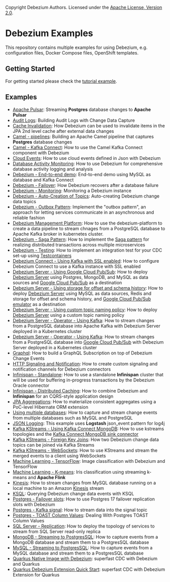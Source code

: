 Copyright Debezium Authors. Licensed under the [Apache License, Version 2.0](http://www.apache.org/licenses/LICENSE-2.0).

# Debezium Examples

This repository contains multiple examples for using Debezium, e.g. configuration files, Docker Compose files, OpenShift templates.

## Getting Started

For getting started please check the [tutorial example](./tutorial).

## Examples

* [Apache Pulsar](./apache-pulsar): Streaming **Postgres** database changes to **Apache Pulsar**
* [Audit Logs](./auditlog): Building Audit Logs with Change Data Capture
* [Cache Invalidation](./cache-invalidation): How Debezium can be used to invalidate items in the JPA 2nd level cache after external data changes
* [Camel - pipelines](./camel-component): Building an Apache Camel pipeline that captures **Postgres** database changes
* [Camel - Kafka Connect](./camel-kafka-connect): How to use the Camel Kafka Connect component with Debezium
* [Cloud Events](./cloudevents): How to use cloud events defined in Json with Debezium
* [Database Activity Monitoring](./db-activity-monitoring): How to use Debezium for comprehensive database activity logging and analysis
* [Debezium - End-to-end demo](./end-to-end-demo): End-to-end demo using MySQL as database and Kafka Connect
* [Debezium - Failover](./failover): How Debezium recovers after a database failure
* [Debezium - Monitoring](./monitoring): Monitoring a Debezium instance
* [Debezium - Auto-Creation of Topics](./topic-auto-create): Auto-creating Debezium change data topics
* [Debezium - Outbox Pattern](./outbox): Implement the "outbox pattern", an approach for letting services communicate in an asynchronous and reliable fashion
* [Debezium Management Platform](./debezium-platform): How to use the debezium-platform to create a data pipeline to stream chnages from a PostgreSQL database to Apache Kafka broker in kubernetes cluster.
* [Debezium - Saga Pattern](./saga): How to implement the [Saga pattern](https://microservices.io/patterns/data/saga.html) for realizing distributed transactions across multiple microservices
* [Debezium - Testing](./testcontainers): How to implement an integration test for your CDC set-up using [Testcontainers](https://www.testcontainers.org/)
* [Debezium Connect - Using Kafka with SSL enabled](./kafka-ssl): How to configure Debezium Connect to use a Kafka instance with SSL enabled
* [Debezium Server - Using Google Cloud Pub/Sub](./debezium-server/debezium-server-sink-pubsub): How to deploy [Debezium Server](https://debezium.io/documentation/reference/stable/operations/debezium-server.html) using Postgres, MongoDB, and MySQL as data sources and [Google Cloud Pub/Sub](https://cloud.google.com/pubsub/docs) as a destination
* [Debezium Server - Using storage for offset and schema history](./debezium-server/debezium-server-mysql-redis-pubsub): How to deploy [Debezium Server](https://debezium.io/documentation/reference/stable/operations/debezium-server.html) using MySQL as data sources, Redis and storage for offset and schema history, and [Google Cloud Pub/Sub emulator](https://cloud.google.com/pubsub/docs) as a destination
* [Debezium Server - Using custom topic naming policy](./debezium-server-name-mapper): How to deploy [Debezium Server](https://debezium.io/documentation/reference/stable/operations/debezium-server.html) using a custom topic naming policy
* [Debezium Server - Operator - Using Kafka](./operator/tutorial-postgresql-kafka): How to stream changes from a PostgreSQL database into Apache Kafka with Debezium Server deployed in a Kubernetes cluster
* [Debezium Server - Operator - Using Kafka](./operator/tutorial-pubsub): How to stream changes from a PostgreSQL database into [Google Cloud Pub/Sub](https://cloud.google.com/pubsub/docs) with Debezium Server deployed in a Kubernetes cluster
* [Graphql](./graphql): How to build a GraphQL Subscription on top of Debezium Change Events
* [HTTP Signaling and Notification](./http-signaling-notification): How to create custom signaling and notification channels for Debezium connectors
* [Infinispan - Standalone](./infinispan-standalone): How to use a standalone **Infinispan** cluster that will be used for buffering in-progress transactions by the Debezium Oracle connector
* [Infinispan - Distributed Caching](./distributed-caching): How to combine Debezium and **Infinispan** for an CQRS-style application design
* [JPA Aggregations](./jpa-aggregations): How to materialize consistent aggregates using a PoC-level Hibernate ORM extension
* [Using multiple databases](./engine-wasm): How to capture and stream change events from multiple databases such as MySQL and PostgreSQL
* [JSON Logging](./json-logging): This example uses **Logstash** json_event pattern for log4j
* [Kafka KStreams - Using Kafka Connect MongoDB](./kstreams): How to use kstreams topologies and the [Kafka Connect MongoDB sink connector](https://github.com/hpgrahsl/kafka-connect-mongodb)
* [Kafka KStreams - Foreign Key Joins](./kstreams-fk-join): How two Debezium change data topics can be joined via Kafka Streams
* [Kafka KStreams - WebSockets](./kstreams-live-update): How to use KStreams and stream the merged events to a client using WebSockets
* [Machine Learning - TensorFlow](./machine-learning/tensorflow-mnist): Image classification with Debezium and TensorFlow
* [Machine Learning - K-means](./machine-learning/tensorflow-mnist): Iris classification using streaming k-means and **Apache Flink**
* [Kinesis](./kinesis): How to stream changes from MySQL database running on a local machine to an Amazon [Kinesis](https://aws.amazon.com/kinesis/data-streams/) stream
* [KSQL](./ksql): Querying Debezium change data events with KSQL
* [Postgres - Failover slots](./postgres-failover-slots): How to use Postgres 17 failover replication slots with Debezium
* [Postgres - Kafka signal](./postgres-kafka-signal): How to stream data into the signal topic
* [Postgres - TOAST Column Values](./postgres-toast): Dealing With Postgres TOAST Column Values
* [SQL Server - Replication](./sql-server-read-replica): How to deploy the topology of services to stream from SQL Server read-only replica
* [MongoDB - Streaming to PostgresSQL](./unwrap-mongodb-smt): How to capture events from a MongoDB database and stream them to a PostgresSQL database
* [MySQL - Streaming to PostgresSQL](./unwrap-smt): How to capture events from a MySQL database and stream them to a PostgresSQL database
* [Quarkus Native Image with Debezium](./quarkus-native): superfast CDC with Debezium and Quarkus
* [Quarkus Debezium Extension Quick Start](./debezium-quarkus-extension-service): superfast CDC with Debezium Extension for Quarkus